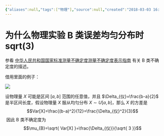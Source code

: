 ```yaml
---
{"aliases":null,"tags":["物理"],"source":null,"created":"2018-03-03 16:30:00","updated":"2023-03-07 16:16:12","uid":null,"title":"为什么物理实验 B 类误差均匀分布时 sqrt(3)","dg-publish":true,"permalink":"/Pages/为什么物理实验B类误差均匀分布时sqrt(3)/","dgPassFrontmatter":true,"noteIcon":""}
---
```



# 为什么物理实验 B 类误差均匀分布时 sqrt(3)

参看 [中华人民共和国国家标准测量不确定度测量不确定度表示指南](https://link.zhihu.com/?target=https%3A//www.cnas.org.cn/fwzl/images/tc261sc1sysrkfjswyh/tzgg/2015/03/24/70E459F9EA361F6C3F4C675277B5CF3C.pdf) 有关 B 类不确定度的描述。

借用里面的例子：

![](https://cdn.jsdelivr.net/gh/aiyolo/imgrepo@main/test/202303071605847.webp)

设物理量 $X$ 可能是区间 $[a,b]$ 范围的任意值，并且 $\Delta_{仪}=\frac{b-a}{2}$ 是半区间长度，假设物理量 $X$ 服从均匀分布 $X\sim U[a,b]$，那么 $X$ 的方差是  
$$Var[X]=\frac{(b-a)^2}{12}=\frac{\Delta_{仪}^2}{3}$$ 因此 B 类不确定度为
$$\mu_{B}=\sqrt{ Var[X] }=\frac{\Delta_{仪}}{\sqrt{ 3 }}$$
